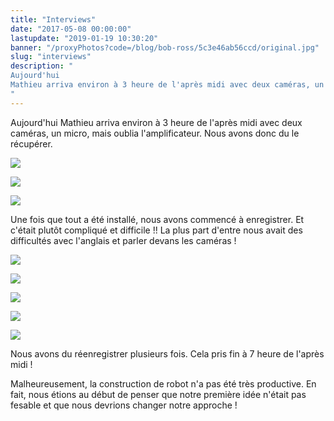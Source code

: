 ```yaml
---
title: "Interviews"
date: "2017-05-08 00:00:00"
lastupdate: "2019-01-19 10:30:20"
banner: "/proxyPhotos?code=/blog/bob-ross/5c3e46ab56ccd/original.jpg"
slug: "interviews"
description: " 
Aujourd'hui 
Mathieu arriva environ à 3 heure de l'après midi avec deux caméras, un micro, mais oublia l'amplificateur. Nous avons donc du le récu
"
---
```

Aujourd'hui 
Mathieu arriva environ à 3 heure de l'après midi avec deux caméras, un micro, mais oublia l'amplificateur. Nous avons donc du le récupérer.

![](/proxyPhotos?code=/blog/bob-ross/5c3e46abd12ea/50.jpg)

![](/proxyPhotos?code=/blog/bob-ross/5c3e46ac69e66/50.jpg)

![](/proxyPhotos?code=/blog/bob-ross/5c3e46ad02525/50.jpg)

Une fois que tout a été installé, nous avons commencé à enregistrer.
Et c'était plutôt compliqué et difficile !!
La plus part d'entre nous avait des difficultés avec l'anglais et parler devans les caméras !

![](/proxyPhotos?code=/blog/bob-ross/5c3e46adabdf8/50.jpg)

![](/proxyPhotos?code=/blog/bob-ross/5c3e46ab56ccd/50.jpg)

![](/proxyPhotos?code=/blog/bob-ross/5c3e46a912c95/50.jpg)

![](/proxyPhotos?code=/blog/bob-ross/5c3e46af06d65/50.jpg)

![](/proxyPhotos?code=/blog/bob-ross/5c3e46afa5703/50.jpg)

Nous avons du réenregistrer plusieurs fois.
Cela pris fin à 7 heure de l'après midi !

Malheureusement, la construction de robot n'a pas été très productive. En fait, nous étions au début de penser que notre première idée n'était pas fesable et que nous devrions changer notre approche !

    